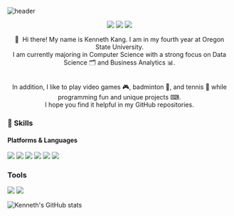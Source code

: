 ![header](https://capsule-render.vercel.app/api?type=rounded&color=gradient&height=150&section=header&text=Kenneth%20Lee%20Kang&fontSize=70&animation=twinkling)
<p align="center">
   <a href="https://mrkangs.com" target="_blank"><img src="https://img.shields.io/badge/MrKangs.com-DD0B78?style=flat-square&logo=GitHub%20Sponsors&logoColor=white"/></a>
   <a href="mailto:gykang00@gmail.com target="_blank"><img src="https://img.shields.io/badge/gykang00@gmail.com-EA4335?style=flat-square&logo=Gmail&logoColor=white"/></a>
   <a href="https://www.linkedin.com/in/kennethleekang/" target="_blank"><img src="https://img.shields.io/badge/Kenneth_Kang-0A66C2?style=flat-square&logo=Linkedin&logoColor=white"/></a>
</p>

<p align="center">
  👋&nbsp; Hi there! My name is Kenneth Kang. I am in my fourth year at Oregon State University. <br/> 
  I am currently majoring in Computer Science with a strong focus on Data Science 🗂 and Business Analytics 📊. <br/><br/>
</p>
<p align="center">
  In addition, I like to play video games 🎮, badminton 🏸, and tennis 🎾 while programming fun and unique projects ⌨.<br/>
  I hope you find it helpful in my GitHub repositories.</br>
</p>

### 💪 Skills
#### Platforms & Languages
<p>
  <img src="https://img.shields.io/badge/Python-3776AB?style=flat-square&logo=Python&logoColor=white"/>
  <img src="https://img.shields.io/badge/Java-007396?style=flat-square&logo=Java&logoColor=white"/>
  <img src="https://img.shields.io/badge/C++-00599C?style=flat-square&logo=C%2B%2B&logoColor=white"/>
  <img src="https://img.shields.io/badge/Arduino-00979D?style=flat-square&logo=Arduino&logoColor=white"/>
  <img src="https://img.shields.io/badge/ReactNative-61DAFB?style=flat-square&logo=React&logoColor=black"/>
  <img src="https://img.shields.io/badge/JavaScript-F7DF1E?style=flat-square&logo=JavaScript&logoColor=black"/>                                                                                                    
</p>             
                                                                                                     
### Tools
<p>
 <img src="https://img.shields.io/badge/Visual_Studio_Code-007ACC?style=flat-square&logo=Visual%20Studio%20Code&logoColor=white"/> 
 <img src="https://img.shields.io/badge/Git-F05032?style=flat-square&logo=Git&logoColor=white"/>
</p>
                                                                                          
![Kenneth's GitHub stats](https://github-readme-stats.vercel.app/api?username=MrKangs&show_icons=true&theme=cobalt)                  
